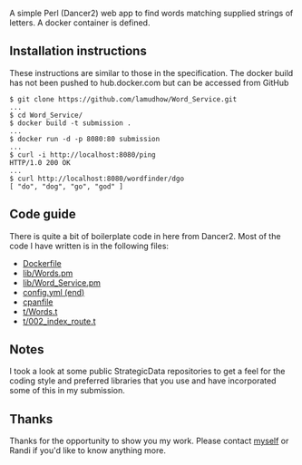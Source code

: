 A simple Perl (Dancer2) web app to find words matching supplied
strings of letters. A docker container is defined.

## Installation instructions

These instructions are similar to those in the specification. The
docker build has not been pushed to hub.docker.com but can be accessed
from GitHub

```
$ git clone https://github.com/lamudhow/Word_Service.git
...
$ cd Word_Service/
$ docker build -t submission .
...
$ docker run -d -p 8080:80 submission
...
$ curl -i http://localhost:8080/ping
HTTP/1.0 200 OK
...
$ curl http://localhost:8080/wordfinder/dgo
[ "do", "dog", "go", "god" ]
```

## Code guide

There is quite a bit of boilerplate code in here from Dancer2. Most of
the code I have written is in the following files:

- [Dockerfile](/Dockerfile)
- [lib/Words.pm](/lib/Words.pm)
- [lib/Word_Service.pm](/lib/Word_Service.pm)
- [config.yml (end)](/config.yml)
- [cpanfile](/cpanfile)
- [t/Words.t](/t/Words.t)
- [t/002_index_route.t](/t/002_index_route.t)

## Notes

I took a look at some public StrategicData repositories to get a feel
for the coding style and preferred libraries that you use and have
incorporated some of this in my submission.

## Thanks

Thanks for the opportunity to show you my work. Please contact
[myself](mailto:michael.brader@gmail.com) or Randi if you'd like to
know anything more.
